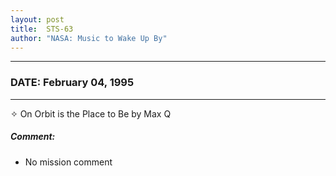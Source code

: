 ```yaml
---
layout: post
title:  STS-63
author: "NASA: Music to Wake Up By"
---
```


----
### DATE: February 04, 1995
----
✧ On Orbit is the Place to Be by Max Q

##### Comment:
* No mission comment
